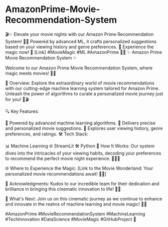 # AmazonPrime-Movie-Recommendation-System
🎬✨ Elevate your movie nights with our Amazon Prime Recommendation System! 🚀🌟 Powered by advanced ML, it crafts personalized suggestions based on your viewing history and genre preferences. 🍿 Experience the magic now! 🎉 [Link] #MovieMagic #ML #AmazonPrime 🚀🌌
✨ Amazon Prime Movie Recommendation System ✨

Welcome to our Amazon Prime Movie Recommendation System, where magic meets movies! 🍿✨

🚀 Overview:
Explore the extraordinary world of movie recommendations with our cutting-edge machine learning system tailored for Amazon Prime. Unleash the power of algorithms to curate a personalized movie journey just for you! 🌟🎬

🔍 Key Features:

🤖 Powered by advanced machine learning algorithms.
🎯 Delivers precise and personalized movie suggestions.
🌈 Explores user viewing history, genre preferences, and ratings.
🛠️ Tech Stack:

📊 Machine Learning
🌐 StreamLit
🛠️ Python
🎥 How It Works:
Our system dives into the intricacies of your viewing habits, decoding your preferences to recommend the perfect movie night experience. 🕵️‍♂️🎉

🌐 Where to Experience the Magic:
[Link to the Movie Wonderland: Your personalized movie recommendations await! 🍿🎉]

🙌 Acknowledgments:
Kudos to our incredible team for their dedication and brilliance in bringing this cinematic innovation to life! 🌟👏

🌌 What's Next:
Join us on this cinematic journey as we continue to enhance and innovate in the realms of machine learning and movie magic! 🚀💡

#AmazonPrime #MovieRecommendationSystem #MachineLearning #TechInnovation #DataScience #MovieMagic #GitHubProject 🚀
